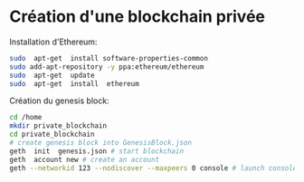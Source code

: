 # Création d'une blockchain privée

Installation d'Ethereum:
```bash
sudo  apt-get  install software-properties-common
sudo add-apt-repository -y ppa:ethereum/ethereum
sudo  apt-get  update
sudo  apt-get  install  ethereum
```

Création du genesis block:
```bash
cd /home
mkdir private_blockchain
cd private_blockchain
# create genesis block into GenesisBlock.json
geth  init  genesis.json # start blockchain
geth  account new # create an account
geth --networkid 123 --nodiscover --maxpeers 0 console # launch console on this blockchain
```

